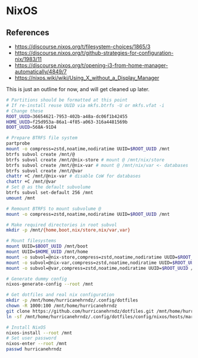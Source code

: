 # NixOS

## References

-   https://discourse.nixos.org/t/filesystem-choices/1865/3
-   https://discourse.nixos.org/t/github-strategies-for-configuration-nix/1983/11
-   https://discourse.nixos.org/t/opening-i3-from-home-manager-automatically/4849/7
-   https://nixos.wiki/wiki/Using_X_without_a_Display_Manager

This is just an outline for now, and will get cleaned up later.

```sh
# Partitions should be formatted at this point
# If re-install reuse UUID via mkfs.btrfs -U or mkfs.vfat -i
# Change these
ROOT_UUID=36654621-7953-402b-a48a-dc06f1b42455
HOME_UUID=f25d953a-86a1-4f85-a063-316a4481569b
BOOT_UUID=568A-91D4

# Prepare BTRFS file system
partprobe
mount -o compress=zstd,noatime,nodiratime UUID=$ROOT_UUID /mnt
btrfs subvol create /mnt/@
btrfs subvol create /mnt/@nix-store # mount @ /mnt/nix/store
btrfs subvol create /mnt/@nix-var # mount @ /mnt/nix/var <- databases
btrfs subvol create /mnt/@var
chattr +C /mnt/@nix-var # disable CoW for databases
chattr +C /mnt/@var
# Set @ as the default subvolume
btrfs subvol set-default 256 /mnt
umount /mnt

# Remount BTRFS to mount subvolume @
mount -o compress=zstd,noatime,nodiratime UUID=$ROOT_UUID /mnt

# Make required directories in root subvol
mkdir -p /mnt/{home,boot,nix/store,nix/var,var}

# Mount filesystems
mount UUID=$BOOT_UUID /mnt/boot
mount UUID=$HOME_UUID /mnt/home
mount -o subvol=@nix-store,compress=zstd,noatime,nodiratime UUID=$ROOT_UUID /mnt/nix/store
mount -o subvol=@nix-var,compress=zstd,noatime,nodiratime UUID=$ROOT_UUID /mnt/nix/var
mount -o subvol=@var,compress=zstd,noatime,nodiratime UUID=$ROOT_UUID /mnt/var

# Generate dummy config
nixos-generate-config --root /mnt

# Get dotfiles and real nix configuration
mkdir -p /mnt/home/hurricanehrndz/.config/dotfiles
chown -R 1000:100 /mnt/home/hurricanehrndz
git clone https://github.com/hurricanehrndz/dotfiles.git /mnt/home/hurricanehrndz/.config/dotfiles
ln -sf /mnt/home/hurricanehrndz/.config/dotfiles/config/nixos/hosts/markv/configuration.nix /mnt/etc/nixos/configuration.nix

# Install NixOS
nixos-install --root /mnt
# Set user password
nixos-enter --root /mnt
passwd hurricanehrndz
```
